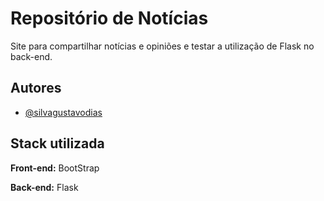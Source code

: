 
# Repositório de Notícias

Site para compartilhar notícias e opiniões e testar a utilização de Flask no back-end.

## Autores

- [@silvagustavodias](https://github.com/silvagustavodias)


## Stack utilizada

**Front-end:** BootStrap

**Back-end:** Flask


